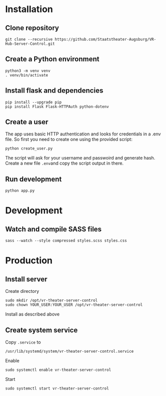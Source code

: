# Installation


## Clone repository

    git clone --recursive https://github.com/Staatstheater-Augsburg/VR-Hub-Server-Control.git


## Create a Python environment

    python3 -m venv venv
    . venv/bin/activate


## Install flask and dependencies

    pip install --upgrade pip
    pip install Flask Flask-HTTPAuth python-dotenv


## Create a user

The app uses basic HTTP authentication and looks for credentials in a .env file.
So first you need to create one using the provided script:

    python create_user.py

The script will ask for your username and passwoird and generate hash.
Create a new file `.env`and copy the script output in there.


## Run development

    python app.py


# Development

## Watch and compile SASS files

    sass --watch --style compressed styles.scss styles.css


# Production


## Install server

Create directory

    sudo mkdir /opt/vr-theater-server-control
    sudo chown YOUR_USER:YOUR_USER /opt/vr-theater-server-control

Install as described above


## Create system service

Copy `.service` to

    /usr/lib/systemd/system/vr-theater-server-control.service

Enable

    sudo systemctl enable vr-theater-server-control

Start

    sudo systemctl start vr-theater-server-control